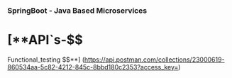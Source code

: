 ### SpringBoot - Java Based Microservices

# [**API`s-$$
Functional_testing
$$**] (https://api.postman.com/collections/23000619-860534aa-5c82-4212-845c-8bbd180c2353?access_key=)